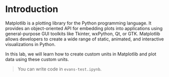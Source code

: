 # Introduction

Matplotlib is a plotting library for the Python programming language. It provides an object-oriented API for embedding plots into applications using general-purpose GUI toolkits like Tkinter, wxPython, Qt, or GTK. Matplotlib allows developers to create a wide range of static, animated, and interactive visualizations in Python.

In this lab, we will learn how to create custom units in Matplotlib and plot data using these custom units.

> You can write code in `evans-test.ipynb`.
